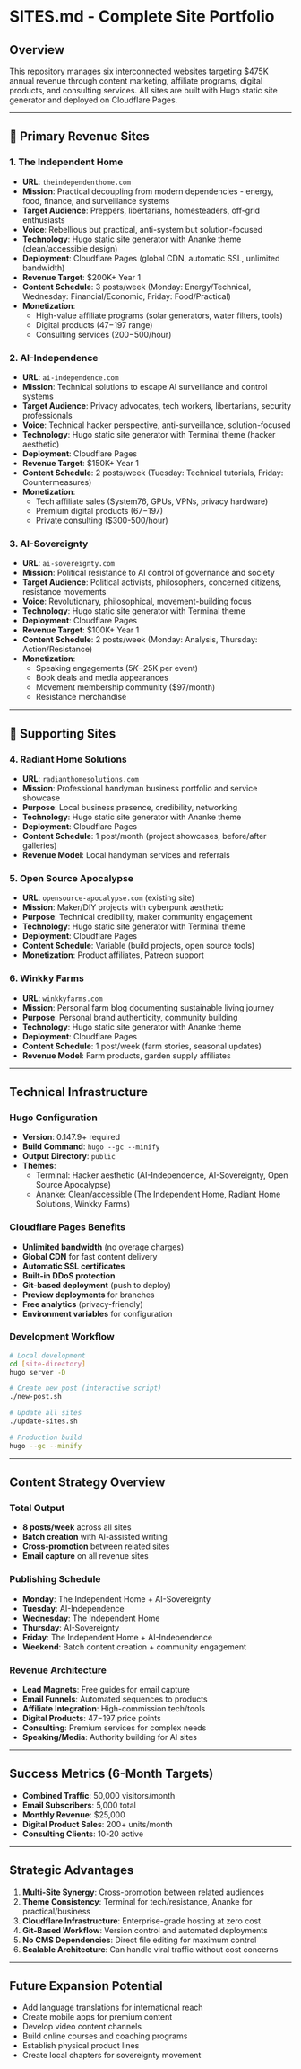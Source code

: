 # SITES.md - Complete Site Portfolio

## Overview
This repository manages six interconnected websites targeting $475K annual revenue through content marketing, affiliate programs, digital products, and consulting services. All sites are built with Hugo static site generator and deployed on Cloudflare Pages.

---

## 🎯 Primary Revenue Sites

### 1. The Independent Home
- **URL**: `theindependenthome.com`
- **Mission**: Practical decoupling from modern dependencies - energy, food, finance, and surveillance systems
- **Target Audience**: Preppers, libertarians, homesteaders, off-grid enthusiasts
- **Voice**: Rebellious but practical, anti-system but solution-focused
- **Technology**: Hugo static site generator with Ananke theme (clean/accessible design)
- **Deployment**: Cloudflare Pages (global CDN, automatic SSL, unlimited bandwidth)
- **Revenue Target**: $200K+ Year 1
- **Content Schedule**: 3 posts/week (Monday: Energy/Technical, Wednesday: Financial/Economic, Friday: Food/Practical)
- **Monetization**:
  - High-value affiliate programs (solar generators, water filters, tools)
  - Digital products ($47-$197 range)
  - Consulting services ($200-$500/hour)

### 2. AI-Independence
- **URL**: `ai-independence.com`
- **Mission**: Technical solutions to escape AI surveillance and control systems
- **Target Audience**: Privacy advocates, tech workers, libertarians, security professionals
- **Voice**: Technical hacker perspective, anti-surveillance, solution-focused
- **Technology**: Hugo static site generator with Terminal theme (hacker aesthetic)
- **Deployment**: Cloudflare Pages
- **Revenue Target**: $150K+ Year 1
- **Content Schedule**: 2 posts/week (Tuesday: Technical tutorials, Friday: Countermeasures)
- **Monetization**:
  - Tech affiliate sales (System76, GPUs, VPNs, privacy hardware)
  - Premium digital products ($67-$197)
  - Private consulting ($300-500/hour)

### 3. AI-Sovereignty
- **URL**: `ai-sovereignty.com`
- **Mission**: Political resistance to AI control of governance and society
- **Target Audience**: Political activists, philosophers, concerned citizens, resistance movements
- **Voice**: Revolutionary, philosophical, movement-building focus
- **Technology**: Hugo static site generator with Terminal theme
- **Deployment**: Cloudflare Pages
- **Revenue Target**: $100K+ Year 1
- **Content Schedule**: 2 posts/week (Monday: Analysis, Thursday: Action/Resistance)
- **Monetization**:
  - Speaking engagements ($5K-$25K per event)
  - Book deals and media appearances
  - Movement membership community ($97/month)
  - Resistance merchandise

---

## 🌱 Supporting Sites

### 4. Radiant Home Solutions
- **URL**: `radianthomesolutions.com`
- **Mission**: Professional handyman business portfolio and service showcase
- **Purpose**: Local business presence, credibility, networking
- **Technology**: Hugo static site generator with Ananke theme
- **Deployment**: Cloudflare Pages
- **Content Schedule**: 1 post/month (project showcases, before/after galleries)
- **Revenue Model**: Local handyman services and referrals

### 5. Open Source Apocalypse
- **URL**: `opensource-apocalypse.com` (existing site)
- **Mission**: Maker/DIY projects with cyberpunk aesthetic
- **Purpose**: Technical credibility, maker community engagement
- **Technology**: Hugo static site generator with Terminal theme
- **Deployment**: Cloudflare Pages
- **Content Schedule**: Variable (build projects, open source tools)
- **Monetization**: Product affiliates, Patreon support

### 6. Winkky Farms
- **URL**: `winkkyfarms.com`
- **Mission**: Personal farm blog documenting sustainable living journey
- **Purpose**: Personal brand authenticity, community building
- **Technology**: Hugo static site generator with Ananke theme
- **Deployment**: Cloudflare Pages
- **Content Schedule**: 1 post/week (farm stories, seasonal updates)
- **Revenue Model**: Farm products, garden supply affiliates

---

## Technical Infrastructure

### Hugo Configuration
- **Version**: 0.147.9+ required
- **Build Command**: `hugo --gc --minify`
- **Output Directory**: `public`
- **Themes**:
  - Terminal: Hacker aesthetic (AI-Independence, AI-Sovereignty, Open Source Apocalypse)
  - Ananke: Clean/accessible (The Independent Home, Radiant Home Solutions, Winkky Farms)

### Cloudflare Pages Benefits
- **Unlimited bandwidth** (no overage charges)
- **Global CDN** for fast content delivery
- **Automatic SSL certificates**
- **Built-in DDoS protection**
- **Git-based deployment** (push to deploy)
- **Preview deployments** for branches
- **Free analytics** (privacy-friendly)
- **Environment variables** for configuration

### Development Workflow
```bash
# Local development
cd [site-directory]
hugo server -D

# Create new post (interactive script)
./new-post.sh

# Update all sites
./update-sites.sh

# Production build
hugo --gc --minify
```

---

## Content Strategy Overview

### Total Output
- **8 posts/week** across all sites
- **Batch creation** with AI-assisted writing
- **Cross-promotion** between related sites
- **Email capture** on all revenue sites

### Publishing Schedule
- **Monday**: The Independent Home + AI-Sovereignty
- **Tuesday**: AI-Independence
- **Wednesday**: The Independent Home
- **Thursday**: AI-Sovereignty
- **Friday**: The Independent Home + AI-Independence
- **Weekend**: Batch content creation + community engagement

### Revenue Architecture
- **Lead Magnets**: Free guides for email capture
- **Email Funnels**: Automated sequences to products
- **Affiliate Integration**: High-commission tech/tools
- **Digital Products**: $47-$197 price points
- **Consulting**: Premium services for complex needs
- **Speaking/Media**: Authority building for AI sites

---

## Success Metrics (6-Month Targets)
- **Combined Traffic**: 50,000 visitors/month
- **Email Subscribers**: 5,000 total
- **Monthly Revenue**: $25,000
- **Digital Product Sales**: 200+ units/month
- **Consulting Clients**: 10-20 active

---

## Strategic Advantages
1. **Multi-Site Synergy**: Cross-promotion between related audiences
2. **Theme Consistency**: Terminal for tech/resistance, Ananke for practical/business
3. **Cloudflare Infrastructure**: Enterprise-grade hosting at zero cost
4. **Git-Based Workflow**: Version control and automated deployments
5. **No CMS Dependencies**: Direct file editing for maximum control
6. **Scalable Architecture**: Can handle viral traffic without cost concerns

---

## Future Expansion Potential
- Add language translations for international reach
- Create mobile apps for premium content
- Develop video content channels
- Build online courses and coaching programs
- Establish physical product lines
- Create local chapters for sovereignty movement